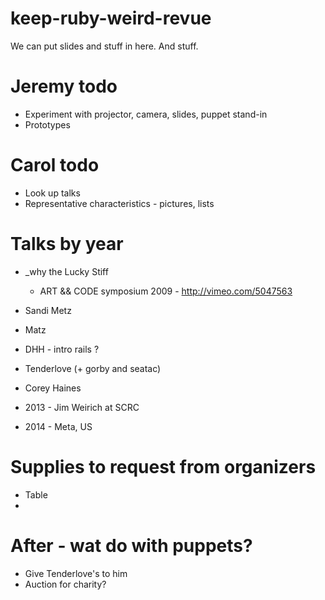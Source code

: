 keep-ruby-weird-revue
=====================

We can put slides and stuff in here. And stuff.

Jeremy todo
===========

* Experiment with projector, camera, slides, puppet stand-in
* Prototypes

Carol todo
==========

* Look up talks
* Representative characteristics - pictures, lists


Talks by year
=============

* _why the Lucky Stiff 
  * ART && CODE symposium 2009 - http://vimeo.com/5047563
* Sandi Metz
* Matz
* DHH - intro rails ?
* Tenderlove (+ gorby and seatac)
* Corey Haines


* 2013 - Jim Weirich at SCRC
* 2014 - Meta, US


Supplies to request from organizers
===================================

* Table
* 


After - wat do with puppets?
============================

* Give Tenderlove's to him
* Auction for charity?
